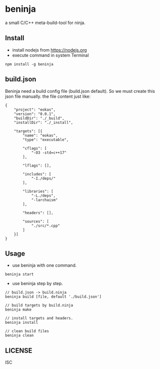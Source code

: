 # beninja

a small C/C++ meta-build-tool for ninja.

## Install
* install nodejs from https://nodejs.org
* execute command in system Terminal
```
npm install -g beninja
```

## build.json
Beninja need a build config file (build.json default). So we must
create this json file manually. the file content just like:
```
{
    "project": "eokas",
    "version": "0.0.1",
    "buildDir": "./_build",
    "installDir": "./_install",

    "targets": [{
        "name": "eokas",
        "type": "executable",
    
        "cflags": [
            "-O3 -std=c++17"
        ],

        "lflags": [],

        "includes": [
            "-I./deps/"
        ],

        "libraries": [
            "-L./deps",
            "-larchaism"
        ],

        "headers": [],

        "sources": [
            "./src/*.cpp"
        ]
    }]
}
```

## Usage
* use beninja with one command.
```
beninja start
```

* use beninja step by step.
```
// build.json -> build.ninja
beninja build [file, default './build.json']

// build targets by build.ninja
beninja make

// install targets and headers.
beninja install

// clean build files
beninja clean
```

## LICENSE

ISC
